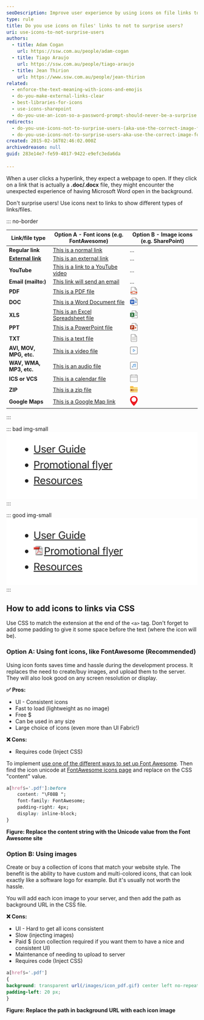 ```yaml
---
seoDescription: Improve user experience by using icons on file links to avoid surprising users with unexpected downloads or applications opening in the background.
type: rule
title: Do you use icons on files' links to not to surprise users?
uri: use-icons-to-not-surprise-users
authors:
  - title: Adam Cogan
    url: https://ssw.com.au/people/adam-cogan
  - title: Tiago Araujo
    url: https://ssw.com.au/people/tiago-araujo
  - title: Jean Thirion
    url: https://www.ssw.com.au/people/jean-thirion
related:
  - enforce-the-text-meaning-with-icons-and-emojis
  - do-you-make-external-links-clear
  - best-libraries-for-icons
  - use-icons-sharepoint
  - do-you-use-an-icon-so-a-password-prompt-should-never-be-a-surprise
redirects:
  - do-you-use-icons-not-to-surprise-users-(aka-use-the-correct-image-for-files)
  - do-you-use-icons-not-to-surprise-users-aka-use-the-correct-image-for-files
created: 2015-02-16T02:46:02.000Z
archivedreason: null
guid: 283e14e7-fe59-4017-9422-e9efc3eda6da

---
```


When a user clicks a hyperlink, they expect a webpage to open. If they click on a link that is actually a **.doc/.docx** file, they might encounter the unexpected experience of having Microsoft Word open in the background.

<!--endintro-->

Don't surprise users! Use icons next to links to show different types of links/files.

::: no-border

| Link/file type                                                    | Option A - Font icons (e.g. FontAwesome)                                                         | Option B - Image icons (e.g. SharePoint) |
| ----------------------------------------------------------------- | -------------------------------------------------------------------------------- | ----------------------- |
| **Regular link**                                                   | [This is a normal link](/)                                                 | ...                     |
| **[External link](/do-you-make-external-links-clear)** | [This is an external link](https://www.microsoft.com/?WT.mc_id=M365-MVP-33518)                                     | ...                      |
| **YouTube**                                                       | [This is a link to a YouTube video](https://www.youtube.com/watch?v=gp_F43lx6iM) | ...                     |
| **Email (mailto:)**                                               | [This link will send an email](mailto:example@mail.com)                          | ...                     |
| **PDF**                                                           | [This is a PDF file](Sample-PDF.pdf)                                             | ![](pdf-icon.png)       |
| **DOC**                                                           | [This is a Word Document file](Sample-DOC.docx)                                  | ![](docx-icon.png)      |
| **XLS**                                                           | [This is an Excel Spreadsheet file](Sample-XLS.xlsx)                             | ![](xls-file.png)       |
| **PPT**                                                           | [This is a PowerPoint file](Sample-PPT.pptx)                                     | ![](ppt-file.png)       |
| **TXT**                                                           | [This is a text file](Sample-TXT.txt)                                            | ![](txt-file.png)       |
| **AVI, MOV, MPG, etc.**                                           | [This is a video file](https://www.ssw.com.au/images/videos/MVC_background.mp4)  | ![](video-file.png)     |
| **WAV, WMA, MP3, etc.**                                           | [This is an audio file](sample-AUDIO.mp3)                                         | ![](audio-file.png)    |
| **ICS or VCS**                                                    | [This is a calendar file](Sample-ICS.ics)                                        | ![](calendar-icon-png.png)                     |
| **ZIP**                                                           | [This is a zip file](Sample-ZIP.zip)                                             | ![](zip-file.png) |
| **Google Maps**                                                           | [This is a Google Map link](https://www.google.com/maps/place/SSW+Sydney+-+Enterprise+Software+Development/@-33.8305685,151.2193249,15z/data=!4m6!3m5!1s0x6b12ae97d5dce3c1:0xae8cb5f05af0e28d!8m2!3d-33.8305685!4d151.2193249!16s%2Fg%2F1tdy4mhr?entry=ttu)                                             | ![](map-icon.png) |

:::

::: bad img-small
![Figure: Bad example - Users would expect all these hyperlinks to work the same way](link-with-icons-bad.png)
:::

::: good img-small
![Figure: Good example - The PDF icon indicates one of the links is not a webpage](link-with-icons-good.png)
:::

## How to add icons to links via CSS

Use CSS to match the extension at the end of the `<a>` tag. Don't forget to add some padding to give it some space before the text (where the icon will be).

### Option A: Using font icons, like FontAwesome (Recommended)

Using icon fonts saves time and hassle during the development process. It replaces the need to create/buy images, and upload them to the server.
They will also look good on any screen resolution or display.

**✅ Pros:**

* UI - Consistent icons  
* Fast to load (lightweight as no image)  
* Free $  
* Can be used in any size  
* Large choice of icons (even more than UI Fabric!)  

**❌ Cons:**

* Requires code (Inject CSS)

To implement [use one of the different ways to set up Font Awesome](https://fontawesome.com/docs/web/#web-setup). Then find the icon unicode at [FontAwesome icons page](https://fontawesome.com/icons) and replace on the CSS "content" value.

```css
a[href$='.pdf']:before
    content: "\F08B ";
    font-family: FontAwesome;
    padding-right: 4px;
    display: inline-block;
}
```

**Figure: Replace the content string with the Unicode value from the Font Awesome site**

### Option B: Using images

Create or buy a collection of icons that match your website style. The benefit is the ability to have custom and multi-colored icons, that can look exactly like a software logo for example. But it's usually not worth the hassle.

You will add each icon image to your server, and then add the path as background URL in the CSS file.

**❌ Cons:**

* UI - Hard to get all icons consistent  
* Slow (injecting images)  
* Paid $ (icon collection required if you want them to have a nice and consistent UI)  
* Maintenance of needing to upload to server  
* Requires code (Inject CSS)  

```css
a[href$='.pdf'] 
{ 
background: transparent url(/images/icon_pdf.gif) center left no-repeat; 
padding-left: 20 px; 
}
```

**Figure: Replace the path in background URL with each icon image**
